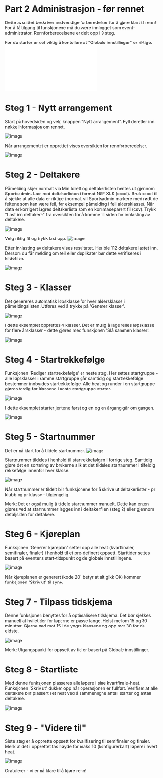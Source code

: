# Part 2 Administrasjon - før rennet

Dette avsnittet beskriver nødvendige forberedelser for å gjøre klart til renn! For å få tilgang til funskjonene må du være innlogget som event-administrator. Rennforberedelsene er delt opp i 9 steg.

Før du starter er det viktig å kontollere at "Globale innstillinger" er riktige. ![Globale innstillinger](../settings/index.md)

# Steg 1 - Nytt arrangement
Start på hovedsiden og velg knappen "Nytt arrangement". Fyll deretter inn nøkkelinformasjon om rennet.

![image](https://user-images.githubusercontent.com/56455987/151457997-f0b2641c-9e2a-41bf-8351-76ee4122901d.png)

Når arrangementet er opprettet vises oversikten for rennforberedelser.

![image](https://user-images.githubusercontent.com/56455987/151458061-78937b50-b6b4-4763-9c3f-750d497d2a9d.png)

# Steg 2 - Deltakere
Påmelding skjer normalt via Min Idrett og deltakerlisten hentes ut gjennom Sportsadmin. Last ned deltakerlisten i format NSF XLS (excel). Bruk excel til å sjekke at alle data er riktige (normalt vil Sportsadmin markere med rødt de feltene som kan være feil, for eksempel påmelding i feil aldersklasse). Når data er korrigert lagres deltakerlista som en kommaseparert fil (csv).
Trykk "Last inn deltakere" fra oversikten for å komme til siden for innlasting av deltakere.

![image](https://user-images.githubusercontent.com/56455987/151652549-baa4cecd-6ed4-43e2-875f-5fcdec1b4d12.png)

Velg riktig fil og trykk last opp.
![image](https://user-images.githubusercontent.com/56455987/151458498-8877f4a1-7448-4082-9ae8-630a8e2e7057.png)

Etter innlasting av deltakere vises resultatet. Her ble 112 deltakere lastet inn. Dersom du får melding om feil eller duplikater bør dette verifiseres i kildefilen.

![image](https://user-images.githubusercontent.com/56455987/151458725-9a91ad0e-3837-4c4b-8bbc-0d58ff127c5b.png)

# Steg 3 - Klasser
Det genereres automatisk løpsklasse for hver aldersklasse i påmeldingslisten. Utføres ved å trykke på 'Generer klasser'.

![image](https://user-images.githubusercontent.com/56455987/151652608-a8efabf7-798b-4f8c-91a8-e0c61b095f22.png)

I dette eksemplet opprettes 4 klasser. Det er mulig å lage felles løpsklasse for flere årsklasser - dette gjøres med funskjonen 'Slå sammen klasser'.

![image](https://user-images.githubusercontent.com/56455987/151652646-8b16c72a-6a65-4c09-8f03-76e65effb795.png)

# Steg 4 - Startrekkefølge
Funksjonen 'Rediger startrekkefølge' er neste steg. Her settes startgruppe - alle løpsklasser i samme startgruppe går samtidig og startrekkefølge bestemmer innbyrdes startrekkefølge. Alle heat og runder i en startgruppe gjøres ferdig før klassene i neste startgruppe starter. 

![image](https://user-images.githubusercontent.com/56455987/151652673-e71e7d92-ae13-45c2-a422-259969b5d409.png)

I dette eksemplet starter jentene først og en og en årgang går om gangen.

![image](https://user-images.githubusercontent.com/56455987/151458888-1dc76611-5f26-4ce6-ad53-2277bc883017.png)

# Steg 5 - Startnummer
Det er nå klart for å tildele startnummer. 
![image](https://user-images.githubusercontent.com/56455987/151652702-4f9baffa-69cd-4e4a-8d83-6f7285c37d30.png)

Startnummer tildeles i henhold til startrekkefølgen i forrige steg. Samtidig gjøre det en sortering av brukerne slik at det tildeles startnummer i tilfeldig rekkefølge innenfor hver klasse.

![image](https://user-images.githubusercontent.com/56455987/151459034-4d209d57-32e7-451d-bb76-eb8b11effe9a.png)

Når startnummer er tildelt blir funksjonene for å skrive ut deltakerlister - pr klubb og pr klasse - tilgjengelig.

Merk: Det er også mulig å tildele startnummer manuelt. Dette kan enten gjøres ved at startnummer legges inn i deltakerfilen (steg 2) eller gjennom detaljsiden for deltakere.

# Steg 6 - Kjøreplan
Funksjonen 'Generer kjøreplan' setter opp alle heat (kvartfinaler, semifinaler, finaler) i henhold til et pre-definert oppsett. Starttider settes basert på eventens start-tidspunkt og de globale innstillingene.

![image](https://user-images.githubusercontent.com/56455987/151459080-46fd576c-601d-413a-8cc7-ee8c8eea99f3.png)

Når kjøreplanen er generert (kode 201 betyr at alt gikk OK) kommer funksjonen 'Skriv ut' til syne.

# Steg 7 - Tilpass tidskjema
Denne funksjonen benyttes for å optimalisere tidskjema. Det bør sjekkes manuelt at hviletider for løperne er passe lange. Helst mellom 15 og 30 minutter. Gjerne ned mot 15 i de yngre klassene og opp mot 30 for de eldste.

![image](https://user-images.githubusercontent.com/56455987/151459148-959052b1-b7bf-479f-bae6-f0a23cfaf1c0.png)

Merk: Utgangspunkt for oppsett av tid er basert på Globale innstillinger.

# Steg 8 - Startliste
Med denne funksjonen plasseres alle løpere i sine kvartfinale-heat. Funksjonen 'Skriv ut' dukker opp når operasjonen er fullført. Verifiser at alle deltakere blir plassert i et heat ved å sammenligne antall starter og antall deltakere.

![image](https://user-images.githubusercontent.com/56455987/151459226-3e93d6ad-4b2c-4197-a676-b12dddf42959.png)

# Steg 9 - "Videre til"
Siste steg er å opprette oppsett for kvalifisering til semifinaler og finaler. Merk at det i oppsettet tas høyde for maks 10 (konfigurerbart) løpere i hvert heat.

![image](https://user-images.githubusercontent.com/56455987/151459313-9569ad91-d55d-41cf-9718-3b4578cd955e.png)

Gratulerer - vi er nå klare til å kjøre renn!

